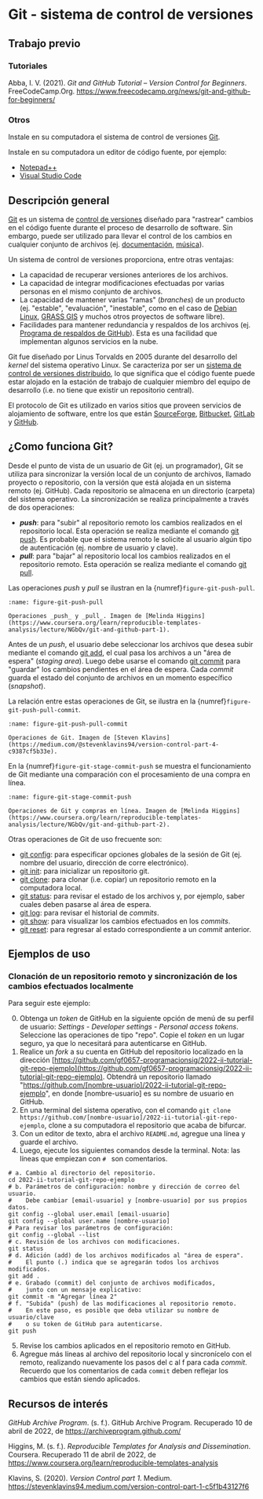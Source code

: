 # Git - sistema de control de versiones


## Trabajo previo

### Tutoriales
Abba, I. V. (2021). *Git and GitHub Tutorial – Version Control for Beginners*. FreeCodeCamp.Org. https://www.freecodecamp.org/news/git-and-github-for-beginners/

### Otros
Instale en su computadora el sistema de control de versiones [Git](https://git-scm.com/downloads).

Instale en su computadora un editor de código fuente, por ejemplo:
- [Notepad++](https://notepad-plus-plus.org/)
- [Visual Studio Code](https://code.visualstudio.com/)

## Descripción general
[Git](https://git-scm.com/) es un sistema de [control de versiones](https://es.wikipedia.org/wiki/Control_de_versiones) diseñado para "rastrear" cambios en el código fuente durante el proceso de desarrollo de software. Sin embargo, puede ser utilizado para llevar el control de los cambios en cualquier conjunto de archivos (ej. [documentación](https://guides.github.com/features/wikis/), [música](https://techcrunch.com/2013/10/09/splice-music/)). 

Un sistema de control de versiones proporciona, entre otras ventajas:

* La capacidad de recuperar versiones anteriores de los archivos.
* La capacidad de integrar modificaciones efectuadas por varias personas en el mismo conjunto de archivos.
* La capacidad de mantener varias "ramas" (_branches_) de un producto (ej. "estable", "evaluación", "inestable", como en el caso de [Debian Linux](https://www.debian.org/releases/), [GRASS GIS](https://grass.osgeo.org/download/software/sources/) y muchos otros proyectos de software libre).
* Facilidades para mantener redundancia y respaldos de los archivos (ej. [Programa de respaldos de GitHub](https://archiveprogram.github.com/)). Esta es una facilidad que implementan algunos servicios en la nube.

Git fue diseñado por Linus Torvalds en 2005 durante del desarrollo del _kernel_ del sistema operativo Linux. Se caracteriza por ser un [sistema de control de versiones distribuido](https://es.wikipedia.org/wiki/Control_de_versiones_distribuido), lo que significa que el código fuente puede estar alojado en la estación de trabajo de cualquier miembro del equipo de desarrollo (i.e. no tiene que existir un repositorio central).

El protocolo de Git es utilizado en varios sitios que proveen servicios de alojamiento de software, entre los que están [SourceForge](https://sourceforge.net/), [Bitbucket](https://bitbucket.org/), [GitLab](https://about.gitlab.com/) y [GitHub](https://github.com/).


## ¿Como funciona Git?
Desde el punto de vista de un usuario de Git (ej. un programador), Git se utiliza para sincronizar la versión local de un conjunto de archivos, llamado proyecto o repositorio, con la versión que está alojada en un sistema remoto (ej. GitHub). Cada repositorio se almacena en un directorio (carpeta) del sistema operativo. La sincronización se realiza principalmente a través de dos operaciones:

* **_push_**: para "subir" al repositorio remoto los cambios realizados en el repositorio local. Esta operación se realiza mediante el comando [git push](https://git-scm.com/docs/git-push). Es probable que el sistema remoto le solicite al usuario algún tipo de autenticación (ej. nombre de usuario y clave).
* **_pull_**: para "bajar" al repositorio local los cambios realizados en el repositorio remoto. Esta operación se realiza mediante el comando [git pull](https://git-scm.com/docs/git-pull).

Las operaciones _push_ y _pull_ se ilustran en la {numref}`figure-git-push-pull`.

```{figure} img/git-push-pull.png
:name: figure-git-push-pull

Operaciones _push_ y _pull_. Imagen de [Melinda Higgins](https://www.coursera.org/learn/reproducible-templates-analysis/lecture/NGbQv/git-and-github-part-1).
```

Antes de un _push_, el usuario debe seleccionar los archivos que desea subir mediante el comando [git add](https://git-scm.com/docs/git-add), el cual pasa los archivos a un "área de espera" (_staging area_). Luego debe usarse el comando [git commit](https://git-scm.com/docs/git-commit) para "guardar" los cambios pendientes en el área de espera. Cada _commit_ guarda el estado del conjunto de archivos en un momento específico (_snapshot_).

La relación entre estas operaciones de Git, se ilustra en la {numref}`figure-git-push-pull-commit`.

```{figure} img/git-push-pull-commit.png
:name: figure-git-push-pull-commit

Operaciones de Git. Imagen de [Steven Klavins](https://medium.com/@stevenklavins94/version-control-part-4-c9387cf5b33e).
```

En la {numref}`figure-git-stage-commit-push` se muestra el funcionamiento de Git mediante una comparación con el procesamiento de una compra en línea.

```{figure} img/git-stage-commit-push.png
:name: figure-git-stage-commit-push

Operaciones de Git y compras en línea. Imagen de [Melinda Higgins](https://www.coursera.org/learn/reproducible-templates-analysis/lecture/NGbQv/git-and-github-part-2).
```

Otras operaciones de Git de uso frecuente son:

* [git config](https://git-scm.com/docs/git-config): para especificar opciones globales de la sesión de Git (ej. nombre del usuario, dirección de corre electrónico).
* [git init](https://git-scm.com/docs/git-init): para inicializar un repositorio git.
* [git clone](https://git-scm.com/docs/git-clone): para clonar (i.e. copiar) un repositorio remoto en la computadora local.
* [git status](https://git-scm.com/docs/git-status): para revisar el estado de los archivos y, por ejemplo, saber cuales deben pasarse al área de espera.
* [git log](https://git-scm.com/docs/git-log): para revisar el historial de _commits_.
* [git show](https://git-scm.com/docs/git-show): para visualizar los cambios efectuados en los _commits_.
* [git reset](https://git-scm.com/docs/git-reset): para regresar al estado correspondiente a un _commit_ anterior.

## Ejemplos de uso
### Clonación de un repositorio remoto y sincronización de los cambios efectuados localmente

Para seguir este ejemplo:

0. Obtenga un _token_ de GitHub en la siguiente opción de menú de su perfil de usuario: *Settings - Developer settings - Personal access tokens*. Seleccione las operaciones de tipo "repo". Copie el _token_ en un lugar seguro, ya que lo necesitará para autenticarse en GitHub.
1. Realice un _fork_ a su cuenta en GitHub del repositorio localizado en la dirección [https://github.com/gf0657-programacionsig/2022-ii-tutorial-git-repo-ejemplo](https://github.com/gf0657-programacionsig/2022-ii-tutorial-git-repo-ejemplo). Obtendrá un repositorio llamado "https://github.com/[nombre-usuario]/2022-ii-tutorial-git-repo-ejemplo", en donde [nombre-usuario] es su nombre de usuario en GitHub.
2. En una terminal del sistema operativo, con el comando `git clone https://github.com/[nombre-usuario]/2022-ii-tutorial-git-repo-ejemplo`, clone a su computadora el repositorio que acaba de bifurcar.
3. Con un editor de texto, abra el archivo ```README.md```, agregue una línea y guarde el archivo.
4. Luego, ejecute los siguientes comandos desde la terminal. Nota: las líneas que empiezan con  ```# ``` son comentarios.

```shell
# a. Cambio al directorio del repositorio.
cd 2022-ii-tutorial-git-repo-ejemplo
# b. Parámetros de configuración: nombre y dirección de correo del usuario.
#    Debe cambiar [email-usuario] y [nombre-usuario] por sus propios datos.
git config --global user.email [email-usuario]
git config --global user.name [nombre-usuario]
# Para revisar los parámetros de configuración:
git config --global --list
# c. Revisión de los archivos con modificaciones.
git status
# d. Adición (add) de los archivos modificados al "área de espera".
#    El punto (.) indica que se agregarán todos los archivos modificados.
git add .
# e. Grabado (commit) del conjunto de archivos modificados,
#    junto con un mensaje explicativo:
git commit -m "Agregar línea 2"
# f. "Subida" (push) de las modificaciones al repositorio remoto.
#    En este paso, es posible que deba utilizar su nombre de usuario/clave
#    o su token de GitHub para autenticarse.
git push
```

5. Revise los cambios aplicados en el repositorio remoto en GitHub.
6. Agregue más líneas al archivo del repositorio local y sincronícelo con el remoto, realizando nuevamente los pasos del c al f para cada _commit_. Recuerdo que los comentarios de cada ```commit``` deben reflejar los cambios que están siendo aplicados.

## Recursos de interés
*GitHub Archive Program*. (s. f.). GitHub Archive Program. Recuperado 10 de abril de 2022, de https://archiveprogram.github.com/

Higgins, M. (s. f.). *Reproducible Templates for Analysis and Dissemination*. Coursera. Recuperado 11 de abril de 2022, de https://www.coursera.org/learn/reproducible-templates-analysis

Klavins, S. (2020). *Version Control part 1*. Medium. https://stevenklavins94.medium.com/version-control-part-1-c5f1b43127f6
